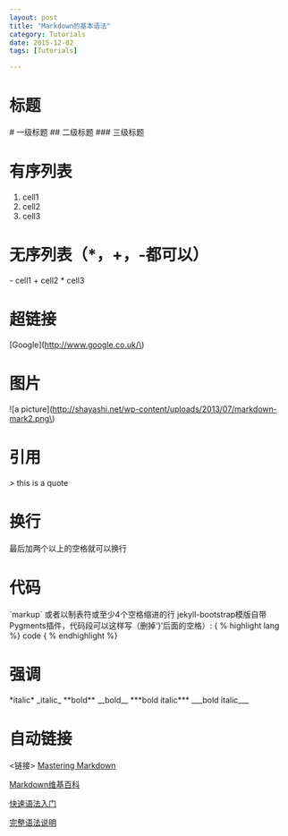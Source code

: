 ```yaml
---
layout: post
title: "Markdown的基本语法"
category: Tutorials
date: 2015-12-02
tags: [Tutorials]

---
```


# 标题
\# 一级标题
\## 二级标题
\### 三级标题


# 有序列表
1. cell1
2. cell2
3. cell3


# 无序列表（\*，\+，\-都可以）
\- cell1
\+ cell2
\* cell3

# 超链接
\[Google\]\(http://www.google.co.uk/\)

# 图片
\!\[a picture\]\(http://shayashi.net/wp-content/uploads/2013/07/markdown-mark2.png\)

# 引用
\> this is a quote

# 换行
最后加两个以上的空格就可以换行

# 代码
\`markup\`
或者以制表符或至少4个空格缩进的行
jekyll-bootstrap模版自带Pygments插件，代码段可以这样写（删掉‘}‘后面的空格）:
\{ % highlight lang %\}
code
\{ % endhighlight %\}

# 强调
\*italic\*
\_italic\_
\*\*bold\*\*
\_\_bold\_\_
\*\*\*bold italic\*\*\*
\_\_\_bold italic\_\_\_

# 自动链接
<链接>
[Mastering Markdown](https://guides.github.com/features/mastering-markdown/)

[Markdown维基百科](http://zh.wikipedia.org/wiki/Markdown#.E6.AE.B5.E8.90.BD)

[快速语法入门](http://wowubuntu.com/markdown/basic.html)

[完整语法说明](http://wowubuntu.com/markdown/#backslash)
